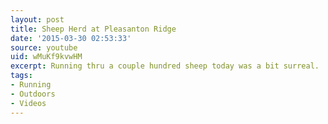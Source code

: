 ```yaml
---
layout: post
title: Sheep Herd at Pleasanton Ridge
date: '2015-03-30 02:53:33'
source: youtube
uid: wMuKf9kvwHM
excerpt: Running thru a couple hundred sheep today was a bit surreal.
tags:
- Running
- Outdoors
- Videos
---
```

